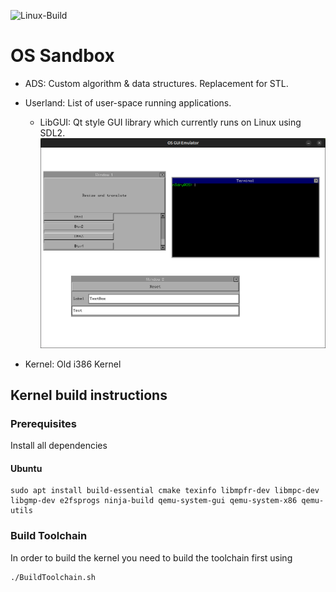 ![Linux-Build](https://github.com/kperdlich/OS/actions/workflows/linux-build.yml/badge.svg)

# OS Sandbox
- ADS: Custom algorithm & data structures. Replacement for STL.
- Userland: List of user-space running applications.
    - LibGUI: Qt style GUI library which currently runs on Linux using SDL2. ![LibGUI](/Docs/Screenshot%20at%202024-08-22%2017-46-16.png)
  
- Kernel: Old i386 Kernel

## Kernel build instructions

### Prerequisites 
Install all dependencies
#### Ubuntu
```
sudo apt install build-essential cmake texinfo libmpfr-dev libmpc-dev libgmp-dev e2fsprogs ninja-build qemu-system-gui qemu-system-x86 qemu-utils
```


### Build Toolchain
In order to build the kernel you need to build the toolchain first using
```
./BuildToolchain.sh 
```




